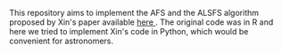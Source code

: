 This repository aims to implement the AFS and the ALSFS algorithm proposed by Xin's paper available  <a href="https://arxiv.org/pdf/1904.10065.pdf"> here </a>.
The original code was in R and here we tried to implement Xin's code in Python, which would be convenient for astronomers.
